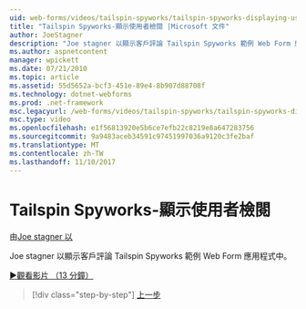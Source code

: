 ```yaml
---
uid: web-forms/videos/tailspin-spyworks/tailspin-spyworks-displaying-user-reviews
title: "Tailspin Spyworks-顯示使用者檢閱 |Microsoft 文件"
author: JoeStagner
description: "Joe stagner 以顯示客戶評論 Tailspin Spyworks 範例 Web Form 應用程式中。"
ms.author: aspnetcontent
manager: wpickett
ms.date: 07/21/2010
ms.topic: article
ms.assetid: 55d5652a-bcf3-451e-89e4-8b907d88708f
ms.technology: dotnet-webforms
ms.prod: .net-framework
msc.legacyurl: /web-forms/videos/tailspin-spyworks/tailspin-spyworks-displaying-user-reviews
msc.type: video
ms.openlocfilehash: e1f56813920e5b6ce7efb22c8219e8a647283756
ms.sourcegitcommit: 9a9483aceb34591c97451997036a9120c3fe2baf
ms.translationtype: MT
ms.contentlocale: zh-TW
ms.lasthandoff: 11/10/2017
---
```

<a name="tailspin-spyworks---displaying-user-reviews"></a>Tailspin Spyworks-顯示使用者檢閱
====================
由[Joe stagner 以](https://github.com/JoeStagner)

Joe stagner 以顯示客戶評論 Tailspin Spyworks 範例 Web Form 應用程式中。

[&#9654;觀看影片 （13 分鐘）](https://channel9.msdn.com/Blogs/ASP-NET-Site-Videos/tailspin-spyworks-displaying-user-reviews)

>[!div class="step-by-step"]
[上一步](tailspin-spyworks-adding-user-product-reviews.md)
